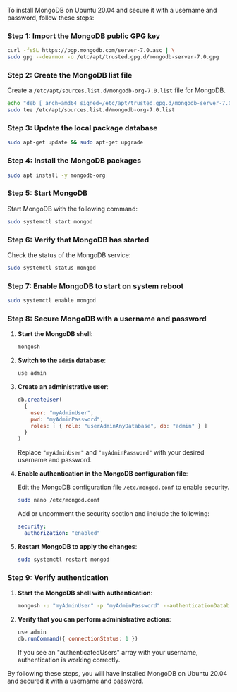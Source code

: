 To install MongoDB on Ubuntu 20.04 and secure it with a username and password, follow these steps:

### Step 1: Import the MongoDB public GPG key

```bash
curl -fsSL https://pgp.mongodb.com/server-7.0.asc | \
sudo gpg --dearmor -o /etc/apt/trusted.gpg.d/mongodb-server-7.0.gpg
```

### Step 2: Create the MongoDB list file

Create a `/etc/apt/sources.list.d/mongodb-org-7.0.list` file for MongoDB.

```bash
echo "deb [ arch=amd64 signed=/etc/apt/trusted.gpg.d/mongodb-server-7.0.gpg ] https://repo.mongodb.org/apt/ubuntu focal/mongodb-org/7.0 multiverse" | \
sudo tee /etc/apt/sources.list.d/mongodb-org-7.0.list
```

### Step 3: Update the local package database

```bash
sudo apt-get update && sudo apt-get upgrade
```

### Step 4: Install the MongoDB packages

```bash
sudo apt install -y mongodb-org
```

### Step 5: Start MongoDB

Start MongoDB with the following command:

```bash
sudo systemctl start mongod
```

### Step 6: Verify that MongoDB has started

Check the status of the MongoDB service:

```bash
sudo systemctl status mongod
```

### Step 7: Enable MongoDB to start on system reboot

```bash
sudo systemctl enable mongod
```

### Step 8: Secure MongoDB with a username and password

1. **Start the MongoDB shell**:

   ```bash
   mongosh
   ```

2. **Switch to the `admin` database**:

   ```javascript
   use admin
   ```

3. **Create an administrative user**:

   ```javascript
   db.createUser(
     {
       user: "myAdminUser",
       pwd: "myAdminPassword",
       roles: [ { role: "userAdminAnyDatabase", db: "admin" } ]
     }
   )
   ```

   Replace `"myAdminUser"` and `"myAdminPassword"` with your desired username and password.

4. **Enable authentication in the MongoDB configuration file**:

   Edit the MongoDB configuration file `/etc/mongod.conf` to enable security.

   ```bash
   sudo nano /etc/mongod.conf
   ```

   Add or uncomment the security section and include the following:

   ```yaml
   security:
     authorization: "enabled"
   ```

5. **Restart MongoDB to apply the changes**:

   ```bash
   sudo systemctl restart mongod
   ```

### Step 9: Verify authentication

1. **Start the MongoDB shell with authentication**:

   ```bash
   mongosh -u "myAdminUser" -p "myAdminPassword" --authenticationDatabase "admin"
   ```

2. **Verify that you can perform administrative actions**:

   ```javascript
   use admin
   db.runCommand({ connectionStatus: 1 })
   ```

   If you see an "authenticatedUsers" array with your username, authentication is working correctly.

By following these steps, you will have installed MongoDB on Ubuntu 20.04 and secured it with a username and password.
